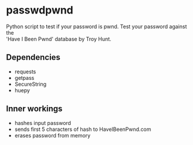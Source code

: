 # passwdpwnd
Python script to test if your password is pwnd. Test your password against the \
'Have I Been Pwnd' database by Troy Hunt.

## Dependencies

* requests
* getpass
* SecureString
* huepy

## Inner workings

* hashes input password
* sends first 5 characters of hash to HaveIBeenPwnd.com
* erases password from memory

